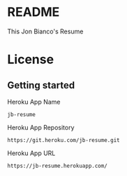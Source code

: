# README

This Jon Bianco's Resume

# License

## Getting started

Heroku App Name

```
jb-resume
```

Heroku App Repository

```
https://git.heroku.com/jb-resume.git
```

Heroku App URL

```
https://jb-resume.herokuapp.com/
```
